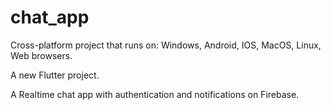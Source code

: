 # chat_app
Cross-platform project that runs on: Windows, Android, IOS, MacOS, Linux, Web browsers.

A new Flutter project.

A Realtime chat app with authentication and notifications on Firebase.
